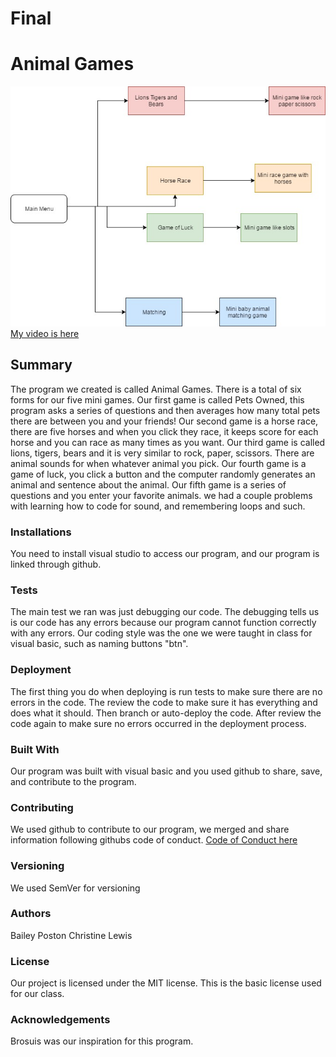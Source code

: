 # Final
<h1>Animal Games</h1>
<img src="FinalFlowChart.jpg" alt="Final Flow Chart">
<a href ="www.youtube.com/watch?v=TZ_Y22j0cRQ" >My video is here</a>
<h2>Summary</h2>
The program we created is called Animal Games. There is a total of six forms for our five mini games. Our first game is called Pets Owned, this program asks a series of questions and then averages how many total pets there are between you and your friends! Our second game is a horse race, there are five horses and when you click they race, it keeps score for each horse and you can race as many times as you want. Our third game is called lions, tigers, bears and it is very similar to rock, paper, scissors. There are animal sounds for when whatever animal you pick. Our fourth game is a game of luck, you click a button and the computer randomly generates an animal and sentence about the animal. Our fifth game is a series of questions and you enter your favorite animals. we had a couple problems with learning how to code for sound, and remembering loops and such. 
<h3>Installations</h3> 
You need to install visual studio to access our program, and our program is linked through github.
<h3>Tests</h3>
The main test we ran was just debugging our code. The debugging tells us is our code has any errors because our program cannot function correctly with any errors. Our coding style was the one we were taught in class for visual basic, such as naming buttons "btn". 
<h3>Deployment</h3>
The first thing you do when deploying is run tests to make sure there are no errors in the code. The review the code to make sure it has everything and does what it should. Then branch or auto-deploy the code. After review the code again to make sure no errors occurred in the deployment process. 
<h3>Built With</h3>
Our program was built with visual basic and you used github to share, save, and contribute to the program. 
<h3>Contributing</h3>
We used github to contribute to our program, we merged and share information following githubs code of conduct. 
<a href ="https://www.contributor-covenant.org/version/1/4/code-of-conduct.html" >Code of Conduct here</a>
<h3>Versioning</h3>
We used SemVer for versioning
<h3>Authors</h3>
Bailey Poston
Christine Lewis
<h3>License</h3>
Our project is licensed under the MIT license. This is the basic license used for our class.
<h3>Acknowledgements</h3>
Brosuis was our inspiration for this program.
